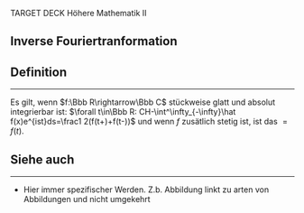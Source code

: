 
TARGET DECK
Höhere Mathematik II

Inverse Fouriertranformation
--
## Definition
***
Es gilt, wenn $f:\Bbb R\rightarrow\Bbb C$ stückweise glatt und absolut integrierbar ist:
$\forall t\in\Bbb R: CH-\int^\infty_{-\infty}\hat f(x)e^{ist}ds=\frac1 2(f(t+)+f(t-))$ und wenn $f$ zusätlich stetig ist, ist das $=f(t)$.
## Siehe auch
***
* Hier immer spezifischer Werden. Z.b. Abbildung linkt zu arten von Abbildungen und nicht umgekehrt